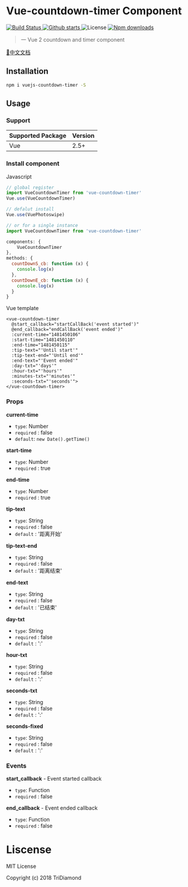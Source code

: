 # Vue-countdown-timer Component

<p>
  <a href="https://circleci.com/gh/TriDiamond/vuejs-countdown-timer/tree/master">
    <img src="https://img.shields.io/circleci/project/github/TriDiamond/vuejs-countdown-timer.svg" alt="Build Status">
  </a>
  <a href="https://github.com/TriDiamond/vuejs-countdown-timer/stargazers">
    <img src="https://img.shields.io/github/stars/TriDiamond/vuejs-countdown-timer.svg" alt="Github starts">
  </a>
  <a>
    <img src="https://img.shields.io/github/license/TriDiamond/vuejs-countdown-timer.svg" alt="License">
  </a>
  <a href="https://www.npmjs.com/package/vue-photoswipes">
    <img src="https://img.shields.io/npm/dt/vuejs-countdown-timer.svg" alt="Npm downloads">
  </a>
</p>

> 一 Vue 2 countdown and timer component

[📙中文文档](https://github.com/TriDiamond/vuejs-countdown-timer/blob/master/README_CN.md)

## Installation

``` bash
npm i vuejs-countdown-timer -S
```

## Usage

### Support

| Supported Package | Version |
|-------------------|---------|
| Vue               | 2.5+    |


### Install component

Javascript

``` javascript
// global register
import VueCountdownTimer from 'vue-countdown-timer'
Vue.use(VueCountdownTimer)

// defalut install
Vue.use(VuePhotoswipe)

// or for a single instance
import VueCountdownTimer from 'vue-countdown-timer'

components: {
    VueCountdownTimer
},
methods: {
  countDownS_cb: function (x) {
    console.log(x)
  },
  countDownE_cb: function (x) {
    console.log(x)
  }
}
```

Vue template

```vue
<vue-countdown-timer
  @start_callback="startCallBack('event started')"
  @end_callback="endCallBack('event ended')"
  :current-time="1481450106"
  :start-time="1481450110"
  :end-time="1481450115"
  :tip-text="'Until start'"
  :tip-text-end="'Until end'"
  :end-text="'Event ended'"
  :day-txt="'days'"
  :hour-txt="'hours'"
  :minutes-txt="'minutes'"
  :seconds-txt="'seconds'">
</vue-countdown-timer>
```

### Props

**current-time**
- `type`: Number
- `required` : false
- `default`: `new Date().getTime()`

**start-time**
- `type`: Number
- `required` : true

**end-time**
- `type`: Number
- `required` : true

**tip-text**
- `type`: String
- `required` : false
- `default` : '距离开始'

**tip-text-end**
- `type`: String
- `required` : false
- `default` : '距离结束'
    
**end-text**
- `type`: String
- `required` : false
- `default` : '已结束'

**day-txt**
- `type`: String
- `required` : false
- `default` : ':'
    
**hour-txt**
- `type`: String
- `required` : false
- `default` : ':'

**seconds-txt**
- `type`: String
- `required` : false
- `default` : ':'

**seconds-fixed**
- `type`: String
- `required` : false
- `default` : ':'
    
### Events
**start_callback** - Event started callback
- `type`: Function
- `required` : false

**end_callback** - Event ended callback
- `type`: Function
- `required` : false
    
# Liscense
MIT License

Copyright (c) 2018 TriDiamond
